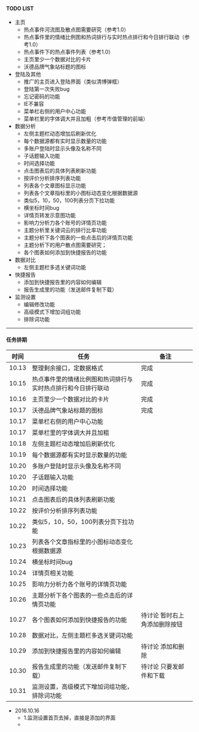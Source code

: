 #### TODO LIST

- 主页
     - 热点事件河流图及散点图需要研究（参考1.0）
     -  热点事件里的情绪比例图和热词排行与实时热点排行和今日排行联动（参考1.0）
     -  热点事件下的热点事件列表（参考1.0）
     -  主页里少一个数据对比的卡片
     -  沃德品牌气象站标题的图标
- 登陆及其他
    - 推广的主页进入登陆界面（类似清博弹框）
    - 登陆第一次失败bug
    - 忘记密码的功能
    - IE不兼容
    - 菜单栏右侧的用户中心功能
    - 菜单栏里的字体调大并且加粗（参考市值管理的前端）
- 数据分析
    - 左侧主题栏动态增加后刷新优化
    - 每个数据源都有实时显示数量的功能
    - 多账户登陆时显示头像及名称不同
    - 子话题输入功能
    - 时间选择功能
    - 点击图表后的具体列表刷新功能
    - 按评价分析排序列表功能
    - 列表各个文章图标显示功能
    - 列表各个文章指标里的小图标动态变化根据数据源
    - 类似5，10，50，100列表分页下拉功能
    - 横坐标时间bug
    - 详情页转发示意图功能
    - 影响力分析力各个账号的详情页功能
    - 主题分析里关键词云的排行比率功能
    - 主题分析下各个图表的一些点击后的详情页功能
    - 主题分析下的用户散点图需要研究；
    - 各个图表如何添加到快捷报告的功能
- 数据对比
    - 左侧主题栏多选关键词功能
- 快捷报告
    - 添加到快捷报告里的内容如何编辑
    - 报告生成里的功能（发送邮件复制下载）
- 监测设置
    - 编辑修改功能
    - 高级模式下增加词组功能
    - 排除词功能
    
---
        
    
    
#### 任务排期
时间                              |               任务                     |            备注
----------------------------------| -------------------------------------- | ----------------------------------------
10.13                             | 整理剩余接口，定数据格式               |  完成
10.15                             | 热点事件里的情绪比例图和热词排行与实时热点排行和今日排行联动 | 完成
10.16                             | 主页里少一个数据对比的卡片             |  完成
10.17                             | 沃德品牌气象站标题的图标               |  完成
10.17                             | 菜单栏右侧的用户中心功能               |  
10.17                             | 菜单栏里的字体调大并且加粗             | 
10.18                             | 左侧主题栏动态增加后刷新优化           | 
10.19                             | 每个数据源都有实时显示数量的功能       | 
10.20                             | 多账户登陆时显示头像及名称不同         |
10.20                             | 子话题输入功能                         |
10.20                             | 时间选择功能                           |
10.21                             | 点击图表后的具体列表刷新功能           |
10.22                             | 按评价分析排序列表功能                 |
10.22                             | 类似5，10，50，100列表分页下拉功能     |
10.23                             | 列表各个文章指标里的小图标动态变化根据数据源 |
10.24                             | 横坐标时间bug                          |
10.24                             | 详情页相关功能                         |
10.25                             | 影响力分析力各个账号的详情页功能       |
10.26                             | 主题分析下各个图表的一些点击后的详情页功能 |
10.27                             | 各个图表如何添加到快捷报告的功能       |  待讨论 暂时右上角添加删除按钮
10.28                             | 数据对比，左侧主题栏多选关键词功能     |
10.29                             | 添加到快捷报告里的内容如何编辑         |  待讨论 添加和删除
10.30                             | 报告生成里的功能（发送邮件复制下载）   |  待讨论 只要发邮件和下载
10.31                             | 监测设置，高级模式下增加词组功能，排除词功能  |


- 2016.10.16
    - 1.监测设置首页去掉，直接是添加的界面
    - 